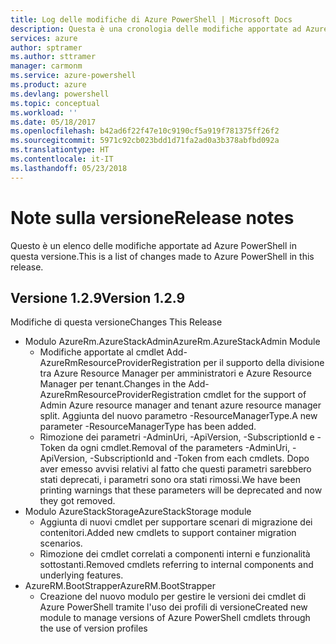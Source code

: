```yaml
---
title: Log delle modifiche di Azure PowerShell | Microsoft Docs
description: Questa è una cronologia delle modifiche apportate ad Azure PowerShell nella versione più recente.
services: azure
author: sptramer
ms.author: sttramer
manager: carmonm
ms.service: azure-powershell
ms.product: azure
ms.devlang: powershell
ms.topic: conceptual
ms.workload: ''
ms.date: 05/18/2017
ms.openlocfilehash: b42ad6f22f47e10c9190cf5a919f781375ff26f2
ms.sourcegitcommit: 5971c92cb023bdd1d71fa2ad0a3b378abfbd092a
ms.translationtype: HT
ms.contentlocale: it-IT
ms.lasthandoff: 05/23/2018
---
```

# <a name="release-notes"></a><span data-ttu-id="3f3a5-103">Note sulla versione</span><span class="sxs-lookup"><span data-stu-id="3f3a5-103">Release notes</span></span>

<span data-ttu-id="3f3a5-104">Questo è un elenco delle modifiche apportate ad Azure PowerShell in questa versione.</span><span class="sxs-lookup"><span data-stu-id="3f3a5-104">This is a list of changes made to Azure PowerShell in this release.</span></span>

## <a name="version-129"></a><span data-ttu-id="3f3a5-105">Versione 1.2.9</span><span class="sxs-lookup"><span data-stu-id="3f3a5-105">Version 1.2.9</span></span>

<span data-ttu-id="3f3a5-106">Modifiche di questa versione</span><span class="sxs-lookup"><span data-stu-id="3f3a5-106">Changes This Release</span></span>

* <span data-ttu-id="3f3a5-107">Modulo AzureRm.AzureStackAdmin</span><span class="sxs-lookup"><span data-stu-id="3f3a5-107">AzureRm.AzureStackAdmin Module</span></span>
    + <span data-ttu-id="3f3a5-108">Modifiche apportate al cmdlet Add-AzureRmResourceProviderRegistration per il supporto della divisione tra Azure Resource Manager per amministratori e Azure Resource Manager per tenant.</span><span class="sxs-lookup"><span data-stu-id="3f3a5-108">Changes in the Add-AzureRmResourceProviderRegistration cmdlet for the support of Admin Azure resource manager and tenant azure resource manager split.</span></span> <span data-ttu-id="3f3a5-109">Aggiunta del nuovo parametro -ResourceManagerType.</span><span class="sxs-lookup"><span data-stu-id="3f3a5-109">A new parameter -ResourceManagerType has been added.</span></span>
    + <span data-ttu-id="3f3a5-110">Rimozione dei parametri -AdminUri, -ApiVersion, -SubscriptionId e -Token da ogni cmdlet.</span><span class="sxs-lookup"><span data-stu-id="3f3a5-110">Removal of the parameters -AdminUri, -ApiVersion, -SubscriptionId and -Token from each cmdlets.</span></span> <span data-ttu-id="3f3a5-111">Dopo aver emesso avvisi relativi al fatto che questi parametri sarebbero stati deprecati, i parametri sono ora stati rimossi.</span><span class="sxs-lookup"><span data-stu-id="3f3a5-111">We have been printing warnings that these parameters will be deprecated and now they got removed.</span></span>
* <span data-ttu-id="3f3a5-112">Modulo AzureStackStorage</span><span class="sxs-lookup"><span data-stu-id="3f3a5-112">AzureStackStorage module</span></span>
    + <span data-ttu-id="3f3a5-113">Aggiunta di nuovi cmdlet per supportare scenari di migrazione dei contenitori.</span><span class="sxs-lookup"><span data-stu-id="3f3a5-113">Added new cmdlets to support container migration scenarios.</span></span>
    + <span data-ttu-id="3f3a5-114">Rimozione dei cmdlet correlati a componenti interni e funzionalità sottostanti.</span><span class="sxs-lookup"><span data-stu-id="3f3a5-114">Removed cmdlets referring to internal components and underlying features.</span></span>
* <span data-ttu-id="3f3a5-115">AzureRM.BootStrapper</span><span class="sxs-lookup"><span data-stu-id="3f3a5-115">AzureRM.BootStrapper</span></span>
    + <span data-ttu-id="3f3a5-116">Creazione del nuovo modulo per gestire le versioni dei cmdlet di Azure PowerShell tramite l'uso dei profili di versione</span><span class="sxs-lookup"><span data-stu-id="3f3a5-116">Created new module to manage versions of Azure PowerShell cmdlets through the use of version profiles</span></span>